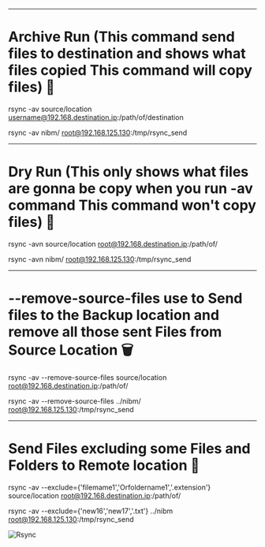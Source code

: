 ---------------------------------------------------------------------------

# Archive Run (This command send files to destination and shows what files copied <b>This command will copy files</b>) 📂

rsync -av source/location username@192.168.destination.ip:/path/of/destination 

rsync -av nibm/ root@192.168.125.130:/tmp/rsync_send

---------------------------------------------------------------------------

# Dry Run (This only shows what files are gonna be copy when you run -av command <b>This command won't copy files</b>) 📝

rsync -avn source/location root@192.168.destination.ip:/path/of/

rsync -avn nibm/ root@192.168.125.130:/tmp/rsync_send

---------------------------------------------------------------------------

# --remove-source-files use to Send files to the Backup location and remove all those sent Files from Source Location 🗑️

rsync -av --remove-source-files source/location root@192.168.destination.ip:/path/of/

rsync -av --remove-source-files ../nibm/ root@192.168.125.130:/tmp/rsync_send

---------------------------------------------------------------------------

# Send Files excluding some Files and Folders to Remote location 🚫

rsync -av --exclude={'filemame1','Orfoldername1','.extension'} source/location root@192.168.destination.ip:/path/of/

rsync -av --exclude={'new16','new17','.txt'} ../nibm root@192.168.125.130:/tmp/rsync_send

![Rsync](https://media.giphy.com/media/3oEjI6SIIHBdRxXI40/giphy.gif)
